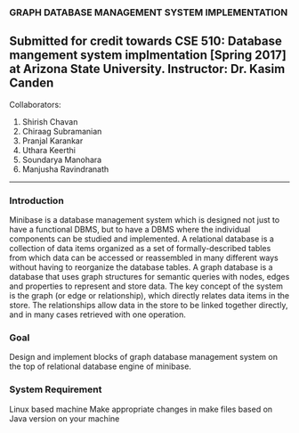 ### GRAPH DATABASE MANAGEMENT SYSTEM IMPLEMENTATION

Submitted for credit towards CSE 510: Database mangement system implmentation [Spring 2017] at Arizona State University.
Instructor: Dr. Kasim Canden
------------------------------------------------------------------------------------------------------------------------
Collaborators:
1. Shirish Chavan
2. Chiraag Subramanian
3. Pranjal Karankar
4. Uthara Keerthi
5. Soundarya Manohara
6. Manjusha Ravindranath
------------------------------------------------------------------------------------------------------------------------

### Introduction

Minibase is a database management system which is designed not just to have a functional DBMS, but to have a DBMS where the individual components can be studied and implemented.
A relational database is a collection of data items organized as a set of formally-described tables from which data can be accessed or reassembled in many different ways without having to reorganize the database tables. 
A graph database is a database that uses graph structures for semantic queries with nodes, edges and properties to represent and store data. The key concept of the system is the graph (or edge or relationship), which directly relates data items in the store. The relationships allow data in the store to be linked together directly, and in many cases retrieved with one operation.

### Goal

Design and implement blocks of graph database management system on the top of relational database engine of minibase.

### System Requirement

Linux based machine
Make appropriate changes in make files based on Java version on your machine
